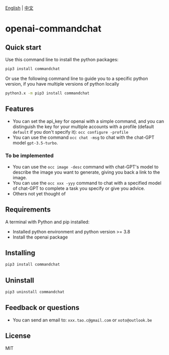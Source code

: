 [English](README.md) | [中文](README-zh.md)

# openai-commandchat 

## Quick start

Use this command line to install the python packages:

```bash
pip3 install commandchat
```
Or use the following command line to guide you to a specific python version, if you have multiple versions of python locally
```bash
python3.x -m pip3 install commandchat
```



## Features
- You can set the api_key for openai with a simple command, and you can distinguish the key for your multiple accounts with a profile (default `default` if you don't specify it): `occ configure -profile`
- You can use the command `occ chat -msg` to chat with the chat-GPT model `gpt-3.5-turbo`.
### To be implemented
- You can use the `occ image -desc` command with chat-GPT's model to describe the image you want to generate, giving you back a link to the image.
- You can use the `occ xxx -yyy` command to chat with a specified model of chat-GPT to complete a task you specify or give you advice.
- Others not yet thought of


## Requirements

A terminal with Python and pip installed:

- Installed python environment and python version >= 3.8
- Install the openai package

## Installing

```bash
pip3 install commandchat
```

## Uninstall

```bash
pip3 uninstall commandchat
```

## Feedback or questions
- You can send an email to: ``xxx.tao.c@gmail.com`` or ``xoto@outlook.be``

## License
MIT

